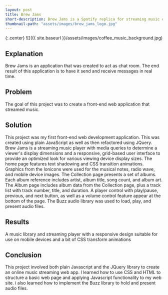 ```yaml
---
layout: post
title: Brew Jams
short-description: Brew Jams is a Spotify replica for streaming music online.
thumbnail-path: "assets/images/brew_jams_logo.jpg"
---
```


{:.center}
![]({{ site.baseurl }}/assets/images/coffee_music_background.jpg)

## Explanation

Brew Jams is an application that was created to act as chat room. The end result of this application is to have it send and receive messages in real time.

## Problem

The goal of this project was to create a front-end web application that streamed music.

## Solution

This project was my first front-end web development application. This was created using plain JavaScript as well as then refactored using JQuery. Brew Jams is a streaming music player with media queries to determine a viewer's display dimensions and a responsive, grid-based user interface to provide an optimized look for various viewing device display sizes. The home page features text shadowing and CSS transition animations. Graphics from the Ionicons were used for the musical notes, radio wave, and mobile device images. The Collection page presents a set of albums. Each album reference includes artist, album title, song count, and album art. The Album page includes album data from the Collection page, plus a track list with track number, title, and duration. A player control with play/pause, previous, and next button, as well as a volume control feature appear at the bottom of the page. The Buzz audio library was used to load, play, and present audio files.


## Results

A music library and streaming player with a responsive design suitable for use on mobile devices and a bit of CSS transform animations


## Conclusion

This project involved both plain Javascript and the JQuery library to create an online music streaming web app. I learned how to use CSS and HTML to structure a basic web page and applying Javascript functionality to my web site. i also learned how to implement the Buzz library to hold and present audio files.
